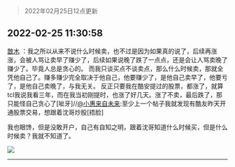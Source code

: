 > 2022年02月25日12点更新
<link rel="stylesheet" href="https://cdn.jsdelivr.net/gh/taotie6/sampleJSON@main/css/photo_show.css">
<meta name="referrer" content="no-referrer" />


 ## 2022-02-25 11:30:58 

 [㪚木](https://www.coolapk.com/feed/33808083?shareKey=YjAzZTM3MmFlZGRiNjIxODU0OTA~) ：我之所以从来不说什么时候卖，也不过是因为如果真的说了，后续再涨涨，会被人骂让卖早了赚少了，后续如果说晚了跌了一点点，还是会让人骂卖晚了赚少了。毕竟人总是贪心的。
而我只谈买点不谈卖点，那么什么时候卖，那就全凭他自己了。赚多赚少完全取决于他自己，他要赚少了，是他自己卖早了，他要亏了<!--break-->，是他自己卖晚了，与我无关。
反正只要我在酷安提过的股票，都涨了，就算tcl我说我看三年，而在我当初刚提时，也涨了好几天。涨了不卖，最后跌了，那只能怪自己贪心了[呲牙]//<a class="feed-link-uname" href="/u/小惠来自未来">@小惠来自未来</a>:至少上一个帖子我就发现有酷友昨天开通股票交易，想跟着沈哥炒股[捂脸]

我也眼馋，但是没敢开户，自己有自知之明，跟着沈哥知道什么时候买，但是什么时候卖？我就不知道了。 

<div class="album">
<img class="img-item" src="http://image.coolapk.com/feed/2019/0321/17/1081091_1553161535_7781@351x218.gif" />
</div>

 ------- 

